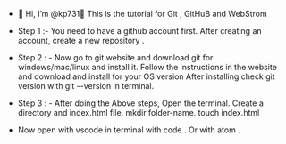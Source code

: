 - 👋 Hi, I’m @kp731👀 This is the tutorial for Git , GitHuB and WebStrom 

- Step 1 :- You need to have a github account first. After creating an account, create a new repository . 

- Step 2 : - Now go to git website and download git for windows/mac/linux and install it. Follow the instructions in the website and download and install for your OS version
After installing check git version with  git --version in terminal. 

- Step 3 : - After doing the Above steps, Open the terminal. Create a directory and index.html file.  mkdir folder-name. touch index.html
- Now open with vscode in terminal with code . Or with atom .

